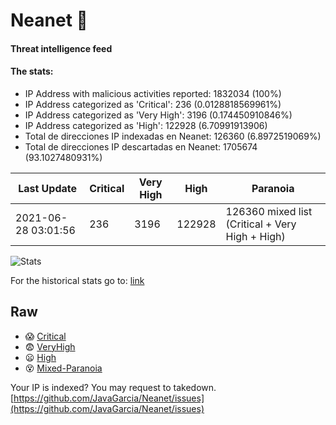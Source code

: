 # Neanet :hocho:
#### Threat intelligence feed
#### The stats:

- IP Address with malicious activities reported: 1832034 (100%)
- IP Address categorized as 'Critical':  236 (0.0128818569961%)
- IP Address categorized as 'Very High':  3196 (0.174450910846%)
- IP Address categorized as 'High':  122928 (6.70991913906)
- Total de direcciones IP indexadas en Neanet:  126360 (6.8972519069%)
- Total de direcciones IP descartadas en Neanet:  1705674 (93.1027480931%)

| Last Update | Critical | Very High | High | Paranoia |
| --- | --- | --- | --- | --- |
| 2021-06-28 03:01:56 | 236 | 3196 | 122928 | 126360 mixed list (Critical + Very High + High)|

![Stats](https://docs.google.com/spreadsheets/d/e/2PACX-1vSnaNMIXVabIpDJjufMlzH7poXnshF3mgd8Is1g9ytUEzVsP5my4Trn8f-xkoLLQ38xpL3HtmUexLo6/pubchart?oid=501124687&format=image)

For the historical stats go to: [link](/stats.csv)
## Raw
- :scream: [Critical](https://raw.githubusercontent.com/JavaGarcia/Neanet/master/blacklists/neanet_critical.txt)
- :fearful: [VeryHigh](https://raw.githubusercontent.com/JavaGarcia/Neanet/master/blacklists/neanet_veryHigh.txtt)
- :frowning: [High](https://raw.githubusercontent.com/JavaGarcia/Neanet/master/blacklists/neanet_high.txt)
- :dizzy_face: [Mixed-Paranoia](https://raw.githubusercontent.com/JavaGarcia/Neanet/master/blacklists/neanet_all.txt)


Your IP is indexed? You may request to takedown. [https://github.com/JavaGarcia/Neanet/issues](https://github.com/JavaGarcia/Neanet/issues)
















































































































































































































































































































































































































































































































































































































































































































































































































































































































































































































































































































































































































































































































































































































































































































































































































































































































































































































































































































































































































































































































































































































































































































































































































































































































































































































































































































































































































































































































































































































































































































































































































































































































































































































































































































































































































































































































































































































































































































































































































































































































































































































































































































































































































































































































































































































































































































































































































































































































































































































































































































































































































































































































































































































































































































































































































































































































































































































































































































































































































































































































































































































































































































































































































































































































































































































































































































































































































































































































































































































































































































































































































































































































































































































































































